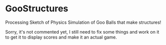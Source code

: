 # GooStructures

Processing Sketch of Physics Simulation of Goo Balls that make structures!

Sorry, it's not commented yet, I still need to fix some things and work on it to get it to display scores and make it an actual game.
